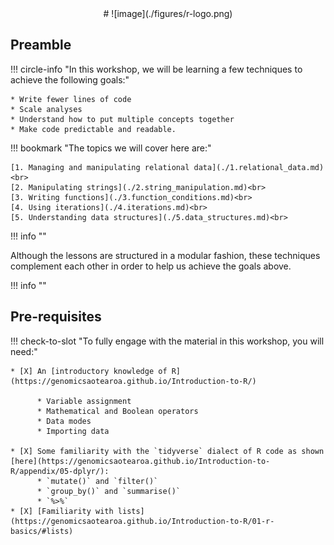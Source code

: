<center>
# ![image](./figures/r-logo.png)
</center>

## Preamble

!!! circle-info "In this workshop, we will be learning a few techniques to achieve the following goals:"

    * Write fewer lines of code
    * Scale analyses
    * Understand how to put multiple concepts together
    * Make code predictable and readable.

!!! bookmark "The topics we will cover here are:"

    [1. Managing and manipulating relational data](./1.relational_data.md)<br>
    [2. Manipulating strings](./2.string_manipulation.md)<br>
    [3. Writing functions](./3.function_conditions.md)<br>
    [4. Using iterations](./4.iterations.md)<br>
    [5. Understanding data structures](./5.data_structures.md)<br>

!!! info ""

Although the lessons are structured in a modular fashion, these techniques complement each other in order to help us achieve the goals above.

!!! info ""

## Pre-requisites

!!! check-to-slot "To fully engage with the material in this workshop, you will need:"

    * [X] An [introductory knowledge of R](https://genomicsaotearoa.github.io/Introduction-to-R/)

          * Variable assignment
          * Mathematical and Boolean operators
          * Data modes
          * Importing data
          
    * [X] Some familiarity with the `tidyverse` dialect of R code as shown [here](https://genomicsaotearoa.github.io/Introduction-to-R/appendix/05-dplyr/):
          * `mutate()` and `filter()`
          * `group_by()` and `summarise()`
          * `%>%`
    * [X] [Familiarity with lists](https://genomicsaotearoa.github.io/Introduction-to-R/01-r-basics/#lists)